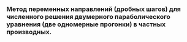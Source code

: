 ### Метод переменных направлений (дробных шагов) для численного решения двумерного параболического уравнения (две одномерные прогонки) в частных производных.

